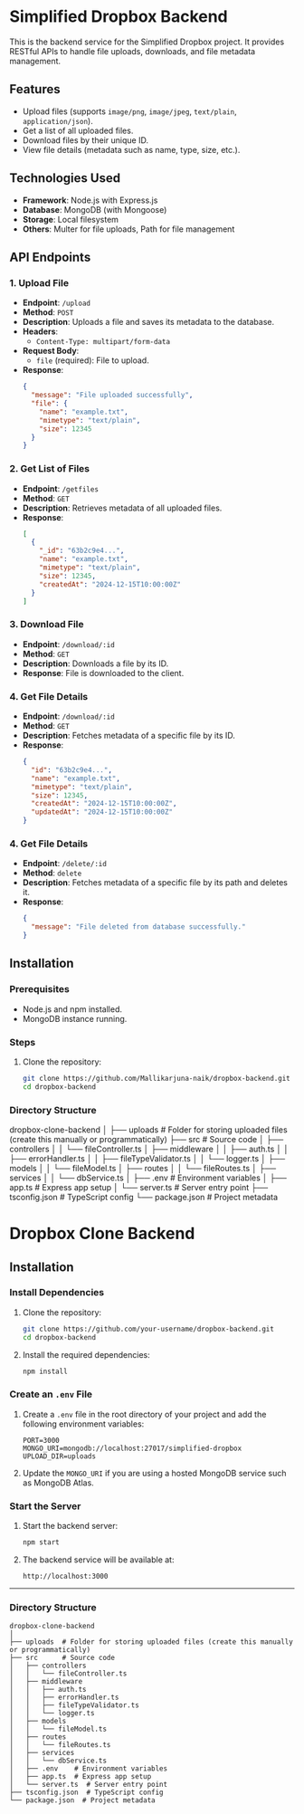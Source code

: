 # Simplified Dropbox Backend

This is the backend service for the Simplified Dropbox project. It provides RESTful APIs to handle file uploads, downloads, and file metadata management.

## Features
- Upload files (supports `image/png`, `image/jpeg`, `text/plain`, `application/json`).
- Get a list of all uploaded files.
- Download files by their unique ID.
- View file details (metadata such as name, type, size, etc.).

## Technologies Used
- **Framework**: Node.js with Express.js
- **Database**: MongoDB (with Mongoose)
- **Storage**: Local filesystem
- **Others**: Multer for file uploads, Path for file management

## API Endpoints

### 1. **Upload File**
   - **Endpoint**: `/upload`
   - **Method**: `POST`
   - **Description**: Uploads a file and saves its metadata to the database.
   - **Headers**: 
     - `Content-Type: multipart/form-data`
   - **Request Body**:
     - `file` (required): File to upload.
   - **Response**:
     ```json
     {
       "message": "File uploaded successfully",
       "file": {
         "name": "example.txt",
         "mimetype": "text/plain",
         "size": 12345
       }
     }
     ```

### 2. **Get List of Files**
   - **Endpoint**: `/getfiles`
   - **Method**: `GET`
   - **Description**: Retrieves metadata of all uploaded files.
   - **Response**:
     ```json
     [
       {
         "_id": "63b2c9e4...",
         "name": "example.txt",
         "mimetype": "text/plain",
         "size": 12345,
         "createdAt": "2024-12-15T10:00:00Z"
       }
     ]
     ```

### 3. **Download File**
   - **Endpoint**: `/download/:id`
   - **Method**: `GET`
   - **Description**: Downloads a file by its ID.
   - **Response**: File is downloaded to the client.

### 4. **Get File Details**
   - **Endpoint**: `/download/:id`
   - **Method**: `GET`
   - **Description**: Fetches metadata of a specific file by its ID.
   - **Response**:
     ```json
     {
       "id": "63b2c9e4...",
       "name": "example.txt",
       "mimetype": "text/plain",
       "size": 12345,
       "createdAt": "2024-12-15T10:00:00Z",
       "updatedAt": "2024-12-15T10:00:00Z"
     }
     ```
### 4. **Get File Details**
   - **Endpoint**: `/delete/:id`
   - **Method**: `delete`
   - **Description**: Fetches metadata of a specific file by its path and deletes it.
   - **Response**:
     ```json
     {
       "message": "File deleted from database successfully."
     }
     ```

## Installation

### Prerequisites
- Node.js and npm installed.
- MongoDB instance running.

### Steps
1. Clone the repository:
   ```bash
   git clone https://github.com/Mallikarjuna-naik/dropbox-backend.git
   cd dropbox-backend

### Directory Structure
dropbox-clone-backend
│
├── uploads  # Folder for storing uploaded files (create this manually or programmatically)
├── src      # Source code
│   ├── controllers
│   │   └── fileController.ts
│   ├── middleware
│   │   ├── auth.ts
│   │   ├── errorHandler.ts
│   │   ├── fileTypeValidator.ts
│   │   └── logger.ts
│   ├── models
│   │   └── fileModel.ts
│   ├── routes
│   │   └── fileRoutes.ts
│   ├── services
│   │   └── dbService.ts
│   ├── .env    # Environment variables
│   ├── app.ts  # Express app setup
│   └── server.ts  # Server entry point
├── tsconfig.json  # TypeScript config
└── package.json  # Project metadata

# Dropbox Clone Backend

## Installation

### Install Dependencies
1. Clone the repository:
   ```bash
   git clone https://github.com/your-username/dropbox-backend.git
   cd dropbox-backend
   ```

2. Install the required dependencies:
   ```bash
   npm install
   ```

### Create an `.env` File
1. Create a `.env` file in the root directory of your project and add the following environment variables:
   ```env
   PORT=3000
   MONGO_URI=mongodb://localhost:27017/simplified-dropbox
   UPLOAD_DIR=uploads
   ```

2. Update the `MONGO_URI` if you are using a hosted MongoDB service such as MongoDB Atlas.

### Start the Server
1. Start the backend server:
   ```bash
   npm start
   ```

2. The backend service will be available at:
   ```
   http://localhost:3000
   ```

---

### Directory Structure
```
dropbox-clone-backend
│
├── uploads  # Folder for storing uploaded files (create this manually or programmatically)
├── src      # Source code
│   ├── controllers
│   │   └── fileController.ts
│   ├── middleware
│   │   ├── auth.ts
│   │   ├── errorHandler.ts
│   │   ├── fileTypeValidator.ts
│   │   └── logger.ts
│   ├── models
│   │   └── fileModel.ts
│   ├── routes
│   │   └── fileRoutes.ts
│   ├── services
│   │   └── dbService.ts
│   ├── .env    # Environment variables
│   ├── app.ts  # Express app setup
│   └── server.ts  # Server entry point
├── tsconfig.json  # TypeScript config
└── package.json  # Project metadata
```

